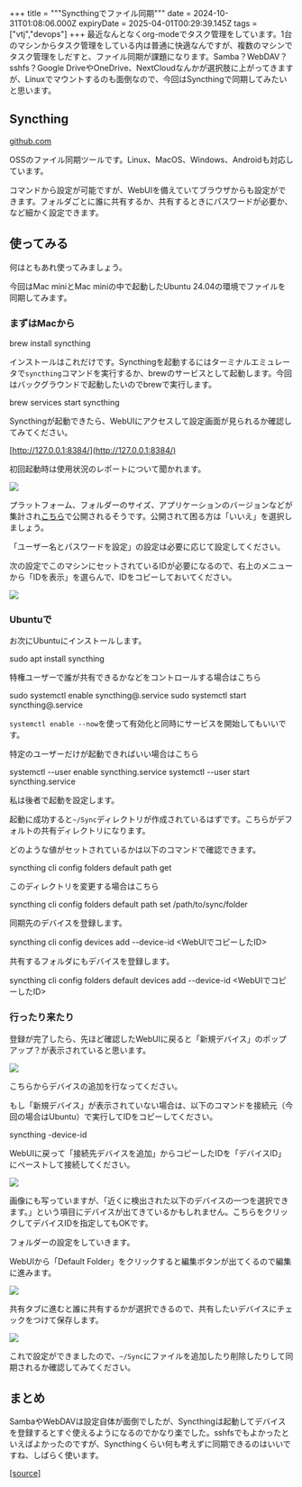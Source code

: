 +++
title = """Syncthingでファイル同期"""
date = 2024-10-31T01:08:06.000Z
expiryDate = 2025-04-01T00:29:39.145Z
tags = ["vtj","devops"]
+++
最近なんとなくorg-modeでタスク管理をしています。1台のマシンからタスク管理をしている内は普通に快適なんですが、複数のマシンでタスク管理をしだすと、ファイル同期が課題になります。Samba？WebDAV？sshfs？Google DriveやOneDrive、NextCloudなんかが選択肢に上がってきますが、Linuxでマウントするのも面倒なので、今回はSyncthingで同期してみたいと思います。

Syncthing
---------

[github.com](https://github.com/syncthing/)

OSSのファイル同期ツールです。Linux、MacOS、Windows、Androidも対応しています。

コマンドから設定が可能ですが、WebUIを備えていてブラウザからも設定ができます。フォルダごとに誰に共有するか、共有するときにパスワードが必要か、 など細かく設定できます。

使ってみる
-----

何はともあれ使ってみましょう。

今回はMac miniとMac miniの中で起動したUbuntu 24.04の環境でファイルを同期してみます。

### まずはMacから

brew install syncthing

インストールはこれだけです。Syncthingを起動するにはターミナルエミュレータで`syncthing`コマンドを実行するか、brewのサービスとして起動します。今回はバックグラウンドで起動したいのでbrewで実行します。

brew services start syncthing

Syncthingが起動できたら、WebUIにアクセスして設定画面が見られるか確認してみてください。

[http://127.0.0.1:8384/](http://127.0.0.1:8384/)

初回起動時は使用状況のレポートについて聞かれます。

![](https://cdn-ak.f.st-hatena.com/images/fotolife/v/virtualtech/20241031/20241031100807.png)

プラットフォーム、フォルダーのサイズ、アプリケーションのバージョンなどが集計され[こちら](https://data.syncthing.net/)で公開されるそうです。公開されて困る方は「いいえ」を選択しましょう。

「ユーザー名とパスワードを設定」の設定は必要に応じて設定してください。

次の設定でこのマシンにセットされているIDが必要になるので、右上のメニューから「IDを表示」を選らんで、IDをコピーしておいてください。

![](https://cdn-ak.f.st-hatena.com/images/fotolife/v/virtualtech/20241031/20241031100811.png)

### Ubuntuで

お次にUbuntuにインストールします。

sudo apt install syncthing

特権ユーザーで誰が共有できるかなどをコントロールする場合はこちら

sudo systemctl enable syncthing@<username>.service
sudo systemctl start syncthing@<username>.service

`systemctl enable --now`を使って有効化と同時にサービスを開始してもいいです。

特定のユーザーだけが起動できればいい場合はこちら

systemctl --user enable syncthing.service
systemctl --user start syncthing.service

私は後者で起動を設定します。

起動に成功すると`~/Sync`ディレクトリが作成されているはずです。こちらがデフォルトの共有ディレクトリになります。

どのような値がセットされているかは以下のコマンドで確認できます。

syncthing cli config folders default path get

このディレクトリを変更する場合はこちら

syncthing cli config folders default path set /path/to/sync/folder

同期先のデバイスを登録します。

syncthing cli config devices add --device-id <WebUIでコピーしたID>

共有するフォルダにもデバイスを登録します。

syncthing cli config folders default devices add --device-id <WebUIでコピーしたID>

### 行ったり来たり

登録が完了したら、先ほど確認したWebUIに戻ると「新規デバイス」のポップアップ？が表示されていると思います。

![](https://cdn-ak.f.st-hatena.com/images/fotolife/v/virtualtech/20241031/20241031100815.png)

こちらからデバイスの追加を行なってください。

もし「新規デバイス」が表示されていない場合は、以下のコマンドを接続元（今回の場合はUbuntu）で実行してIDをコピーしてください。

syncthing -device-id

WebUIに戻って「接続先デバイスを追加」からコピーしたIDを「デバイスID」にペーストして接続してください。

![](https://cdn-ak.f.st-hatena.com/images/fotolife/v/virtualtech/20241031/20241031100819.png)

画像にも写っていますが、「近くに検出された以下のデバイスの一つを選択できます。」という項目にデバイスが出てきているかもしれません。こちらをクリックしてデバイスIDを指定してもOKです。

フォルダーの設定をしていきます。

WebUIから「Default Folder」をクリックすると編集ボタンが出てくるので編集に進みます。

![](https://cdn-ak.f.st-hatena.com/images/fotolife/v/virtualtech/20241031/20241031100824.png)

共有タブに進むと誰に共有するかが選択できるので、共有したいデバイスにチェックをつけて保存します。

![](https://cdn-ak.f.st-hatena.com/images/fotolife/v/virtualtech/20241031/20241031100827.png)

これで設定ができましたので、`~/Sync`にファイルを追加したり削除したりして同期されるか確認してみてください。

まとめ
---

SambaやWebDAVは設定自体が面倒でしたが、Syncthingは起動してデバイスを登録するとすぐ使えるようになるのでかなり楽でした。sshfsでもよかったといえばよかったのですが、Syncthingくらい何も考えずに同期できるのはいいですね、しばらく使います。

[[source]](https://devops-blog.virtualtech.jp/entry/20241031/1730336886)
